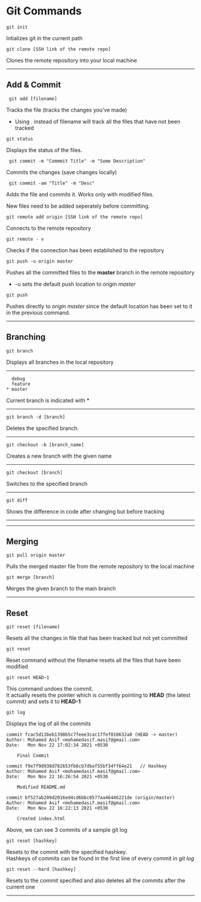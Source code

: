 # Git Commands

```
git init
```
Intializes git in the current path



```
git clone [SSH link of the remote repo]
```  
Clones the remote repository into your local machine

---

## Add & Commit

```
 git add [filename]
```
Tracks the file (tracks the changes you've made)

* Using . instead of filename will track all the files that have not been tracked


```
git status  
```   
Displays the status of the files.



```
 git commit -m "Commmit Title" -m "Some Description"
```

Commits the changes (save changes locally)

```
 git commit -am "Title" -m "Desc"
```

Adds the file and commits it. Works only with modified files.

New files need to be added seperately before committing.


```
git remote add origin [SSH link of the remote repo] 
```
Connects to the remote repository

```
git remote - v
```
Checks if the connection has been established to the repository

```
git push -u origin master
```

Pushes all the committed files to the **master** branch in the remote repository

 * -u sets the default push location to _origin master_

```
git push
```
Pushes directly to _origin master_ since the default location has been set to it in the previous command.

----

## Branching

```
git branch
```
Displays all branches in the local repository

---
```
  debug
  feature
* master
```
Current branch is indicated with *

___

```
git branch -d [branch]
```
Deletes the specified branch.

---
```
git checkout -b [branch_name]
```
Creates a new branch with the given name

---
```
git checkout [branch]
```
Switches to the specified branch

---
```
git diff
```
Shows the difference in code after changing but before tracking

---
___

## Merging


```
git pull origin master
```
Pulls the merged master file from the remote repository to the local machine



```
git merge [branch]
```
Merges the given branch to the main branch
___
## Reset

```
git reset [filename]
```
Resets all the changes in file that has been tracked but not yet committed

```
git reset
````
Reset command without the filename resets all the files that have been modified

```
git reset HEAD~1
```
This command undoes the commit.  
It actually resets the pointer which is currently pointing to **HEAD** (the latest commit) and sets it to **HEAD-1**

```
git log 
```
Displays the log of all the commits  



```
commit fcac5d13beb1390b5c7feee3cac17fef010632a0 (HEAD -> master)
Author: Mohamed Asif <mohamedasif.masif@gmail.com>
Date:   Mon Nov 22 17:02:34 2021 +0530

    Final Commit

commit f9e7f9d938d782653fb6cb7dbaf55bf34ff64e21   // Hashkey
Author: Mohamed Asif <mohamedasif.masif@gmail.com>
Date:   Mon Nov 22 16:26:54 2021 +0530

    Modified README.md

commit bf527ab209d2016ed4cd6bbc0577aa46446221de (origin/master)
Author: Mohamed Asif <mohamedasif.masif@gmail.com>
Date:   Mon Nov 22 16:22:13 2021 +0530

    Created index.html
```
Above, we can see 3 commits of a sample git log 
```
git reset [hashkey]
```
Resets to the commit with the specified hashkey.  
Hashkeys of commits can be found in the first line of every commit in _git log_

```
git reset --hard [hashkey]
```
Resets to the commit specified and also deletes all the commits after the current one
___


